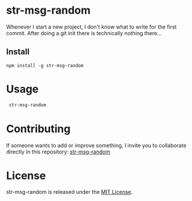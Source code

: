 # str-msg-random

Whenever I start a new project, I don't know what to write for the first commit. After doing a git init there is technically nothing there...

## Install

```npm
npm install -g str-msg-random
```

# Usage

```bash
 str-msg-random
```

# Contributing

If someone wants to add or improve something, I invite you to collaborate directly in this repository: [str-msg-random](https://github.com/geomunioz/str-msg-random)

# License

str-msg-random is released under the [MIT License](https://opensource.org/licenses/MIT).